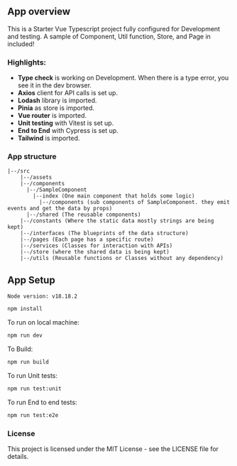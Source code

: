 ## App overview
This is a Starter Vue Typescript project fully configured for Development and testing. A sample of Component, Util function, Store, and Page in included!

### Highlights:
- __Type check__ is working on Development. When there is a type error, you see it in the dev browser.
- __Axios__ client for API calls is set up.
- __Lodash__ library is imported.
- __Pinia__ as store is imported.
- __Vue router__ is imported.
- __Unit testing__ with Vitest is set up.
- __End to End__ with Cypress is set up.
- __Tailwind__ is imported.


### App structure
```
|--/src
    |--/assets
    |--/components
      |--/SampleComponent
        |--index (One main component that holds some logic)
          |--/components (sub components of SampleComponent. they emit events and get the data by props)
      |--/shared (The reusable components)
    |--/constants (Where the static data mostly strings are being kept)
    |--/interfaces (The blueprints of the data structure)
    |--/pages (Each page has a specific route)
    |--/services (Classes for interaction with APIs)
    |--/store (where the shared data is being kept)
    |--/utils (Reusable functions or Classes without any dependency)
```

## App Setup

`Node version: v18.18.2`

```sh
npm install
```

To run on local machine:
```sh
npm run dev
```

To Build:
```sh
npm run build
```

To run Unit tests:
```sh
npm run test:unit
```

To run End to end tests:
```sh
npm run test:e2e
```

### License
This project is licensed under the MIT License - see the LICENSE file for details.
